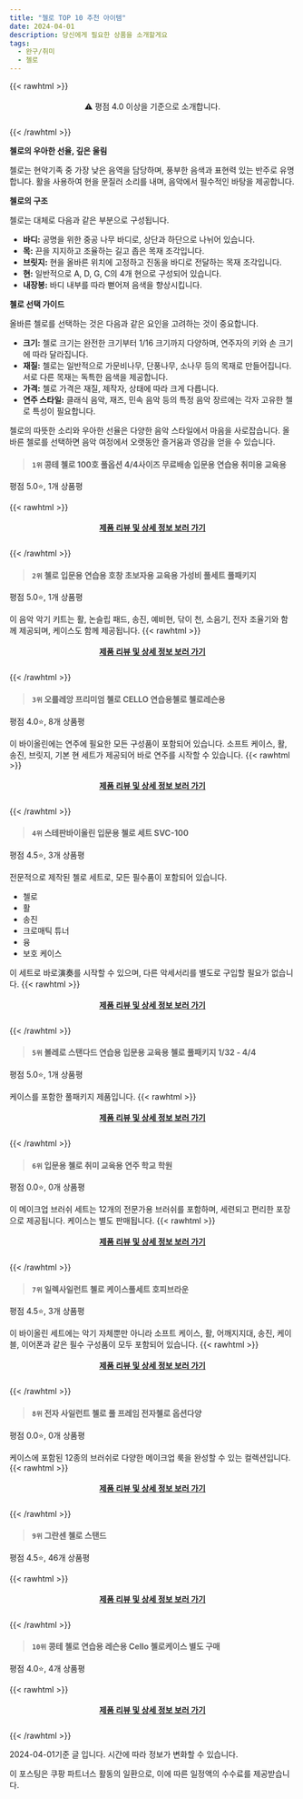 ```yaml
---
title: "첼로 TOP 10 추천 아이템"
date: 2024-04-01
description: 당신에게 필요한 상품을 소개할게요
tags:
  - 완구/취미
  - 첼로
---
```

{{< rawhtml >}}<div class="toc" style="text-align: center; height: 50px; line-height: 2;">  <p>⚠️ 평점 4.0 이상을 기준으로 소개합니다.<br></p></div> {{< /rawhtml >}}

**첼로의 우아한 선율, 깊은 울림**

첼로는 현악기족 중 가장 낮은 음역을 담당하며, 풍부한 음색과 표현력 있는 반주로 유명합니다. 활을 사용하여 현을 문질러 소리를 내며, 음악에서 필수적인 바탕을 제공합니다.

**첼로의 구조**

첼로는 대체로 다음과 같은 부분으로 구성됩니다.

* **바디:** 공명을 위한 중공 나무 바디로, 상단과 하단으로 나뉘어 있습니다.
* **목:** 끈을 지지하고 조율하는 길고 좁은 목재 조각입니다.
* **브릿지:** 현을 올바른 위치에 고정하고 진동을 바디로 전달하는 목재 조각입니다.
* **현:** 일반적으로 A, D, G, C의 4개 현으로 구성되어 있습니다.
* **내장봉:** 바디 내부를 따라 뻗어져 음색을 향상시킵니다.

**첼로 선택 가이드**

올바른 첼로를 선택하는 것은 다음과 같은 요인을 고려하는 것이 중요합니다.

* **크기:** 첼로 크기는 완전한 크기부터 1/16 크기까지 다양하며, 연주자의 키와 손 크기에 따라 달라집니다.
* **재질:** 첼로는 일반적으로 가문비나무, 단풍나무, 소나무 등의 목재로 만들어집니다. 서로 다른 목재는 독특한 음색을 제공합니다.
* **가격:** 첼로 가격은 재질, 제작자, 상태에 따라 크게 다릅니다.
* **연주 스타일:** 클래식 음악, 재즈, 민속 음악 등의 특정 음악 장르에는 각자 고유한 첼로 특성이 필요합니다.

첼로의 따뜻한 소리와 우아한 선율은 다양한 음악 스타일에서 마음을 사로잡습니다. 올바른 첼로를 선택하면 음악 여정에서 오랫동안 즐거움과 영감을 얻을 수 있습니다.


>#### `1위` 콩테 첼로 100호 풀옵션 4/4사이즈 무료배송 입문용 연습용 취미용 교육용
평점 5.0⭐, 1개 상품평


{{< rawhtml >}}<div class="toc" style="text-align: center; height: 50px; line-height: 2;"><p><b><a href="https://link.coupang.com/re/AFFSDP?lptag=AF5033054&pageKey=7632923050&itemId=20262616332&vendorItemId=86624323291&traceid=V0-153-10edb00dfafe13b6&requestid=20240401154404595305933003&token=31850B%7CGM">제품 리뷰 및 상세 정보 보러 가기</a></b><br></p> </div>{{< /rawhtml >}}

>#### `2위` 첼로 입문용 연습용 호창 초보자용 교육용 가성비 풀세트 풀패키지
평점 5.0⭐, 1개 상품평

이 음악 악기 키트는 활, 논슬립 패드, 송진, 예비현, 닦이 천, 소음기, 전자 조율기와 함께 제공되며, 케이스도 함께 제공됩니다.
{{< rawhtml >}}<div class="toc" style="text-align: center; height: 50px; line-height: 2;"><p><b><a href="https://link.coupang.com/re/AFFSDP?lptag=AF5033054&pageKey=7535456756&itemId=19796315447&vendorItemId=86898773705&traceid=V0-153-6f2af4bbb98b362f&requestid=20240401154404595305933003&token=31850B%7CGM">제품 리뷰 및 상세 정보 보러 가기</a></b><br></p> </div>{{< /rawhtml >}}

>#### `3위` 오를레앙 프리미엄 첼로 CELLO 연습용첼로 첼로레슨용
평점 4.0⭐, 8개 상품평

이 바이올린에는 연주에 필요한 모든 구성품이 포함되어 있습니다. 소프트 케이스, 활, 송진, 브릿지, 기본 현 세트가 제공되어 바로 연주를 시작할 수 있습니다.
{{< rawhtml >}}<div class="toc" style="text-align: center; height: 50px; line-height: 2;"><p><b><a href="https://link.coupang.com/re/AFFSDP?lptag=AF5033054&pageKey=7265122943&itemId=18514733337&vendorItemId=70337069033&traceid=V0-153-b0204220e8e7f920&requestid=20240401154404595305933003&token=31850B%7CGM">제품 리뷰 및 상세 정보 보러 가기</a></b><br></p> </div>{{< /rawhtml >}}

>#### `4위` 스테판바이올린 입문용 첼로 세트 SVC-100
평점 4.5⭐, 3개 상품평

전문적으로 제작된 첼로 세트로, 모든 필수품이 포함되어 있습니다.

* 첼로
* 활
* 송진
* 크로매틱 튜너
* 융
* 보호 케이스

이 세트로 바로演奏를 시작할 수 있으며, 다른 악세서리를 별도로 구입할 필요가 없습니다.
{{< rawhtml >}}<div class="toc" style="text-align: center; height: 50px; line-height: 2;"><p><b><a href="https://link.coupang.com/re/AFFSDP?lptag=AF5033054&pageKey=6233434514&itemId=12540528882&vendorItemId=79808937517&traceid=V0-153-4cde57e0f5e3c254&requestid=20240401154404595305933003&token=31850B%7CGM">제품 리뷰 및 상세 정보 보러 가기</a></b><br></p> </div>{{< /rawhtml >}}

>#### `5위` 볼레로 스탠다드 연습용 입문용 교육용 첼로 풀패키지 1/32 - 4/4
평점 5.0⭐, 1개 상품평

케이스를 포함한 풀패키지 제품입니다.
{{< rawhtml >}}<div class="toc" style="text-align: center; height: 50px; line-height: 2;"><p><b><a href="https://link.coupang.com/re/AFFSDP?lptag=AF5033054&pageKey=6973362297&itemId=17014849007&vendorItemId=84884324183&traceid=V0-153-b4511f73abdc7087&requestid=20240401154404595305933003&token=31850B%7CGM">제품 리뷰 및 상세 정보 보러 가기</a></b><br></p> </div>{{< /rawhtml >}}

>#### `6위` 입문용 첼로 취미 교육용 연주 학교 학원
평점 0.0⭐, 0개 상품평

이 메이크업 브러쉬 세트는 12개의 전문가용 브러쉬를 포함하며, 세련되고 편리한 포장으로 제공됩니다. 케이스는 별도 판매됩니다.
{{< rawhtml >}}<div class="toc" style="text-align: center; height: 50px; line-height: 2;"><p><b><a href="https://link.coupang.com/re/AFFSDP?lptag=AF5033054&pageKey=7832419100&itemId=21304279172&vendorItemId=88363930979&traceid=V0-153-55627d477bf4a71b&requestid=20240401154404595305933003&token=31850B%7CGM">제품 리뷰 및 상세 정보 보러 가기</a></b><br></p> </div>{{< /rawhtml >}}

>#### `7위` 일렉사일런트 첼로 케이스풀세트 호피브라운
평점 4.5⭐, 3개 상품평

이 바이올린 세트에는 악기 자체뿐만 아니라 소프트 케이스, 활, 어깨지지대, 송진, 케이블, 이어폰과 같은 필수 구성품이 모두 포함되어 있습니다.
{{< rawhtml >}}<div class="toc" style="text-align: center; height: 50px; line-height: 2;"><p><b><a href="https://link.coupang.com/re/AFFSDP?lptag=AF5033054&pageKey=139508229&itemId=407052953&vendorItemId=73470343486&traceid=V0-153-b97d2a9bbc79d71b&requestid=20240401154404595305933003&token=31850B%7CGM">제품 리뷰 및 상세 정보 보러 가기</a></b><br></p> </div>{{< /rawhtml >}}

>#### `8위` 전자 사일런트 첼로 풀 프레임 전자첼로 옵션다양
평점 0.0⭐, 0개 상품평

케이스에 포함된 12종의 브러쉬로 다양한 메이크업 룩을 완성할 수 있는 컬렉션입니다.
{{< rawhtml >}}<div class="toc" style="text-align: center; height: 50px; line-height: 2;"><p><b><a href="https://link.coupang.com/re/AFFSDP?lptag=AF5033054&pageKey=7624306903&itemId=20220727420&vendorItemId=87292609375&traceid=V0-153-35bab3587c737805&requestid=20240401154404595305933003&token=31850B%7CGM">제품 리뷰 및 상세 정보 보러 가기</a></b><br></p> </div>{{< /rawhtml >}}

>#### `9위` 그란센 첼로 스탠드
평점 4.5⭐, 46개 상품평


{{< rawhtml >}}<div class="toc" style="text-align: center; height: 50px; line-height: 2;"><p><b><a href="https://link.coupang.com/re/AFFSDP?lptag=AF5033054&pageKey=1758691112&itemId=2995239047&vendorItemId=70983516516&traceid=V0-153-495479cb247ed46f&requestid=20240401154404595305933003&token=31850B%7CGM">제품 리뷰 및 상세 정보 보러 가기</a></b><br></p> </div>{{< /rawhtml >}}

>#### `10위` 콩테 첼로 연습용 레슨용 Cello 첼로케이스 별도 구매
평점 4.0⭐, 4개 상품평


{{< rawhtml >}}<div class="toc" style="text-align: center; height: 50px; line-height: 2;"><p><b><a href="https://link.coupang.com/re/AFFSDP?lptag=AF5033054&pageKey=157573840&itemId=453382037&vendorItemId=4122968137&traceid=V0-153-8fa6dc2ca7b62181&requestid=20240401154404595305933003&token=31850B%7CGM">제품 리뷰 및 상세 정보 보러 가기</a></b><br></p> </div>{{< /rawhtml >}}


2024-04-01기준 글 입니다.
시간에 따라 정보가 변화할 수 있습니다.

이 포스팅은 쿠팡 파트너스 활동의 일환으로, 이에 따른 일정액의 수수료를 제공받습니다.